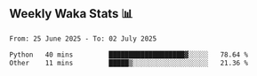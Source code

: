## Weekly Waka Stats 📊
<!--START_SECTION:waka-->

```txt
From: 25 June 2025 - To: 02 July 2025

Python   40 mins         ███████████████████▓░░░░░   78.64 %
Other    11 mins         █████▒░░░░░░░░░░░░░░░░░░░   21.36 %
```

<!--END_SECTION:waka-->

<!--

Here are some ideas to get you started:

- 🔭 I’m currently working on (way to add branches committed on)
- 🌱 I’m currently learning Web Frameworks and Machine Learning! (Lisp, JS (react & angular), Python, and __)
- 💬 Ask me about ...
- 📫 How to reach me: 
- 😄 Pronouns: He/Him/His
- ⚡ Fun fact: ...

that-recsys-lab
-->
